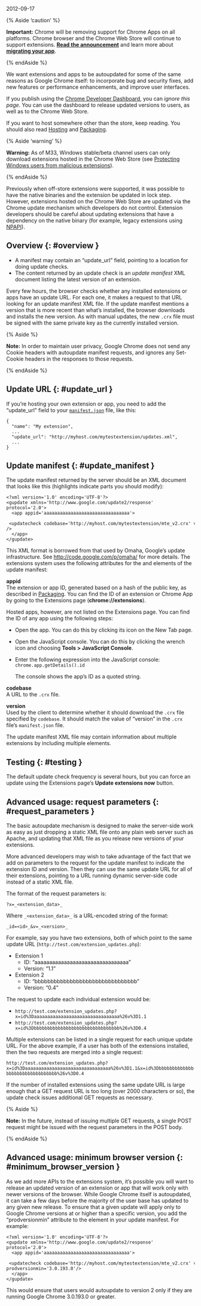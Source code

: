 2012-09-17

{% Aside ‘caution’ %}

**Important:** Chrome will be removing support for Chrome Apps on all platforms. Chrome browser and the Chrome Web Store will continue to support extensions. [**Read the announcement**](https://blog.chromium.org/2020/08/changes-to-chrome-app-support-timeline.html) and learn more about [**migrating your app**](/apps/migration).

{% endAside %}

We want extensions and apps to be autoupdated for some of the same reasons as Google Chrome itself: to incorporate bug and security fixes, add new features or performance enhancements, and improve user interfaces.

If you publish using the [Chrome Developer Dashboard](https://chrome.google.com/webstore/developer/dashboard), you can _ignore this page_. You can use the dashboard to release updated versions to users, as well as to the Chrome Web Store.

If you want to host somewhere other than the store, keep reading. You should also read [Hosting](hosting) and [Packaging](packaging).

{% Aside ‘warning’ %}

**Warning:** As of M33, Windows stable/beta channel users can only download extensions hosted in the Chrome Web Store (see [Protecting Windows users from malicious extensions](http://blog.chromium.org/2013/11/protecting-windows-users-from-malicious.html)).

{% endAside %}

Previously when off-store extensions were supported, it was possible to have the native binaries and the extension be updated in lock step. However, extensions hosted on the Chrome Web Store are updated via the Chrome update mechanism which developers do not control. Extension developers should be careful about updating extensions that have a dependency on the native binary (for example, legacy extensions using [NPAPI](npapi)).

## Overview {: \#overview }

- A manifest may contain an “update_url” field, pointing to a location for doing update checks.
- The content returned by an update check is an _update manifest_ XML document listing the latest version of an extension.

Every few hours, the browser checks whether any installed extensions or apps have an update URL. For each one, it makes a request to that URL looking for an update manifest XML file. If the update manifest mentions a version that is more recent than what’s installed, the browser downloads and installs the new version. As with manual updates, the new `.crx` file must be signed with the same private key as the currently installed version.

{% Aside %}

**Note:** In order to maintain user privacy, Google Chrome does not send any Cookie headers with autoupdate manifest requests, and ignores any Set-Cookie headers in the responses to those requests.

{% endAside %}

## Update URL {: \#update_url }

If you’re hosting your own extension or app, you need to add the “update_url” field to your [`manifest.json`](manifest) file, like this:

    {
      "name": "My extension",
      ...
      "update_url": "http://myhost.com/mytestextension/updates.xml",
      ...
    }

## Update manifest {: \#update_manifest }

The update manifest returned by the server should be an XML document that looks like this (highlights indicate parts you should modify):

    <?xml version='1.0' encoding='UTF-8'?>
    <gupdate xmlns='http://www.google.com/update2/response' protocol='2.0'>
      <app appid='aaaaaaaaaaaaaaaaaaaaaaaaaaaaaaaa'>
        <updatecheck codebase='http://myhost.com/mytestextension/mte_v2.crx' version='2.0' />
      </app>
    </gupdate>

This XML format is borrowed from that used by Omaha, Google’s update infrastructure. See <http://code.google.com/p/omaha/> for more details. The extensions system uses the following attributes for the and elements of the update manifest:

**appid**  
The extension or app ID, generated based on a hash of the public key, as described in [Packaging](packaging). You can find the ID of an extension or Chrome App by going to the Extensions page (**chrome://extensions**).

Hosted apps, however, are not listed on the Extensions page. You can find the ID of any app using the following steps:

- Open the app. You can do this by clicking its icon on the New Tab page.
- Open the JavaScript console. You can do this by clicking the wrench icon and choosing **Tools &gt; JavaScript Console**.
- Enter the following expression into the JavaScript console: `chrome.app.getDetails().id`

  The console shows the app’s ID as a quoted string.

**codebase**  
A URL to the `.crx` file.

**version**  
Used by the client to determine whether it should download the `.crx` file specified by `codebase`. It should match the value of “version” in the `.crx` file’s `manifest.json` file.

The update manifest XML file may contain information about multiple extensions by including multiple elements.

## Testing {: \#testing }

The default update check frequency is several hours, but you can force an update using the Extensions page’s **Update extensions now** button.

## Advanced usage: request parameters {: \#request_parameters }

The basic autoupdate mechanism is designed to make the server-side work as easy as just dropping a static XML file onto any plain web server such as Apache, and updating that XML file as you release new versions of your extensions.

More advanced developers may wish to take advantage of the fact that we add on parameters to the request for the update manifest to indicate the extension ID and version. Then they can use the same update URL for all of their extensions, pointing to a URL running dynamic server-side code instead of a static XML file.

The format of the request parameters is:

`?x=_<extension_data>_`

Where `_<extension_data>_` is a URL-encoded string of the format:

`_id=<id>_&v=_<version>_`

For example, say you have two extensions, both of which point to the same update URL (`http://test.com/extension_updates.php`):

- Extension 1
  - ID: “aaaaaaaaaaaaaaaaaaaaaaaaaaaaaaaa”
  - Version: “1.1”
- Extension 2
  - ID: “bbbbbbbbbbbbbbbbbbbbbbbbbbbbbbbb”
  - Version: “0.4”

The request to update each individual extension would be:

- `http://test.com/extension_updates.php?x=id%3Daaaaaaaaaaaaaaaaaaaaaaaaaaaaaaaa%26v%3D1.1`
- `http://test.com/extension_updates.php?x=id%3Dbbbbbbbbbbbbbbbbbbbbbbbbbbbbbbbb%26v%3D0.4`

Multiple extensions can be listed in a single request for each unique update URL. For the above example, if a user has both of the extensions installed, then the two requests are merged into a single request:

`http://test.com/extension_updates.php?x=id%3Daaaaaaaaaaaaaaaaaaaaaaaaaaaaaaaa%26v%3D1.1&x=id%3Dbbbbbbbbbbbbbbbbbbbbbbbbbbbbbbbb%26v%3D0.4`

If the number of installed extensions using the same update URL is large enough that a GET request URL is too long (over 2000 characters or so), the update check issues additional GET requests as necessary.

{% Aside %}

**Note:** In the future, instead of issuing multiple GET requests, a single POST request might be issued with the request parameters in the POST body.

{% endAside %}

## Advanced usage: minimum browser version {: \#minimum_browser_version }

As we add more APIs to the extensions system, it’s possible you will want to release an updated version of an extension or app that will work only with newer versions of the browser. While Google Chrome itself is autoupdated, it can take a few days before the majority of the user base has updated to any given new release. To ensure that a given update will apply only to Google Chrome versions at or higher than a specific version, you add the “prodversionmin” attribute to the element in your update manifest. For example:

    <?xml version='1.0' encoding='UTF-8'?>
    <gupdate xmlns='http://www.google.com/update2/response' protocol='2.0'>
      <app appid='aaaaaaaaaaaaaaaaaaaaaaaaaaaaaaaa'>
        <updatecheck codebase='http://myhost.com/mytestextension/mte_v2.crx' version='2.0' prodversionmin='3.0.193.0'/>
      </app>
    </gupdate>

This would ensure that users would autoupdate to version 2 only if they are running Google Chrome 3.0.193.0 or greater.
